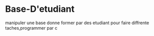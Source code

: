 # Base-D'etudiant
manipuler une base donne former par des etudiant pour faire diffrente taches,programmer par c  
